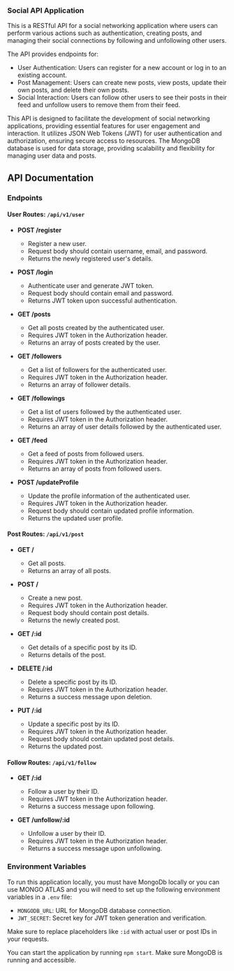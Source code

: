 ### Social API Application

This is a RESTful API for a social networking application where users can perform various actions such as authentication, creating posts, and managing their social connections by following and unfollowing other users.

The API provides endpoints for:

- User Authentication: Users can register for a new account or log in to an existing account.
- Post Management: Users can create new posts, view posts, update their own posts, and delete their own posts.
- Social Interaction: Users can follow other users to see their posts in their feed and unfollow users to remove them from their feed.

This API is designed to facilitate the development of social networking applications, providing essential features for user engagement and interaction. It utilizes JSON Web Tokens (JWT) for user authentication and authorization, ensuring secure access to resources. The MongoDB database is used for data storage, providing scalability and flexibility for managing user data and posts.

## API Documentation

### Endpoints

#### User Routes: `/api/v1/user`

- **POST /register**

  - Register a new user.
  - Request body should contain username, email, and password.
  - Returns the newly registered user's details.

- **POST /login**

  - Authenticate user and generate JWT token.
  - Request body should contain email and password.
  - Returns JWT token upon successful authentication.

- **GET /posts**

  - Get all posts created by the authenticated user.
  - Requires JWT token in the Authorization header.
  - Returns an array of posts created by the user.

- **GET /followers**

  - Get a list of followers for the authenticated user.
  - Requires JWT token in the Authorization header.
  - Returns an array of follower details.

- **GET /followings**

  - Get a list of users followed by the authenticated user.
  - Requires JWT token in the Authorization header.
  - Returns an array of user details followed by the authenticated user.

- **GET /feed**

  - Get a feed of posts from followed users.
  - Requires JWT token in the Authorization header.
  - Returns an array of posts from followed users.

- **POST /updateProfile**
  - Update the profile information of the authenticated user.
  - Requires JWT token in the Authorization header.
  - Request body should contain updated profile information.
  - Returns the updated user profile.

#### Post Routes: `/api/v1/post`

- **GET /**

  - Get all posts.
  - Returns an array of all posts.

- **POST /**

  - Create a new post.
  - Requires JWT token in the Authorization header.
  - Request body should contain post details.
  - Returns the newly created post.

- **GET /:id**

  - Get details of a specific post by its ID.
  - Returns details of the post.

- **DELETE /:id**

  - Delete a specific post by its ID.
  - Requires JWT token in the Authorization header.
  - Returns a success message upon deletion.

- **PUT /:id**
  - Update a specific post by its ID.
  - Requires JWT token in the Authorization header.
  - Request body should contain updated post details.
  - Returns the updated post.

#### Follow Routes: `/api/v1/follow`

- **GET /:id**

  - Follow a user by their ID.
  - Requires JWT token in the Authorization header.
  - Returns a success message upon following.

- **GET /unfollow/:id**
  - Unfollow a user by their ID.
  - Requires JWT token in the Authorization header.
  - Returns a success message upon unfollowing.

### Environment Variables

To run this application locally, you must have MongoDb locally or you can use MONGO ATLAS and you will need to set up the following environment variables in a `.env` file:

- `MONGODB_URL`: URL for MongoDB database connection.
- `JWT_SECRET`: Secret key for JWT token generation and verification.

Make sure to replace placeholders like `:id` with actual user or post IDs in your requests.

You can start the application by running `npm start`. Make sure MongoDB is running and accessible.
